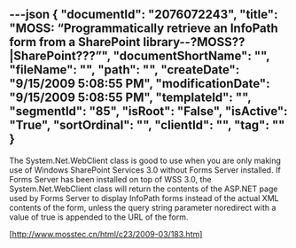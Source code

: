 ---json
{
  "documentId": "2076072243",
  "title": "MOSS: “Programmatically retrieve an InfoPath form from a SharePoint library--?MOSS??|SharePoint???”",
  "documentShortName": "",
  "fileName": "",
  "path": "",
  "createDate": "9/15/2009 5:08:55 PM",
  "modificationDate": "9/15/2009 5:08:55 PM",
  "templateId": "",
  "segmentId": "85",
  "isRoot": "False",
  "isActive": "True",
  "sortOrdinal": "",
  "clientId": "",
  "tag": ""
}
---

The System.Net.WebClient class is good to use when you are only making use of Windows SharePoint Services 3.0 without Forms Server installed. If Forms Server has been installed on top of WSS 3.0, the System.Net.WebClient class will return the contents of the ASP.NET page used by Forms Server to display InfoPath forms instead of the actual XML contents of the form, unless the query string parameter noredirect with a value of true is appended to the URL of the form.

[http://www.mosstec.cn/html/c23/2009-03/183.htm]

